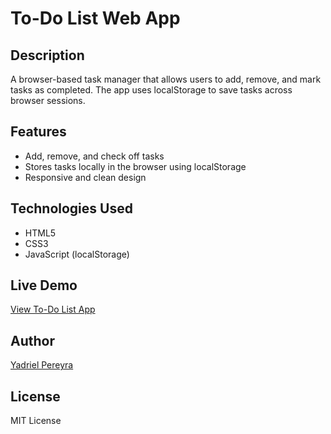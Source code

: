 # To-Do List Web App

## Description
A browser-based task manager that allows users to add, remove, and mark tasks as completed. The app uses localStorage to save tasks across browser sessions.

## Features
- Add, remove, and check off tasks
- Stores tasks locally in the browser using localStorage
- Responsive and clean design

## Technologies Used
- HTML5
- CSS3
- JavaScript (localStorage)

## Live Demo
[View To-Do List App](https://yadrielpereyra.github.io/todo-app/)

## Author
[Yadriel Pereyra](https://github.com/YadrielPereyra)

## License
MIT License
